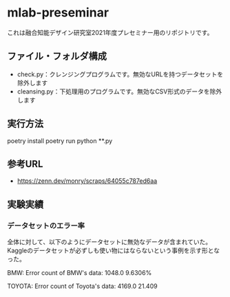 # mlab-preseminar

これは融合知能デザイン研究室2021年度プレセミナー用のリポジトリです。

## ファイル・フォルダ構成

- check.py：クレンジングプログラムです。無効なURLを持つデータセットを除外します
- cleansing.py：下処理用のプログラムです。無効なCSV形式のデータを除外します

## 実行方法

poetry install
poetry run python **.py

## 参考URL

- https://zenn.dev/monry/scraps/64055c787ed6aa

## 実験実績

### データセットのエラー率

全体に対して、以下のようにデータセットに無効なデータが含まれていた。
Kaggleのデータセットが必ずしも使い物にはならないという事例を示す形となった。

BMW:
Error count of BMW's data: 1048.0 9.6306%

TOYOTA:
Error count of Toyota's data: 4169.0 21.409
